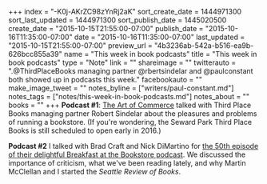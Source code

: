 +++
index = "-K0j-AKrZC98zYnRj2aK"
sort_create_date = 1444971300
sort_last_updated = 1444971300
sort_publish_date = 1445020500
create_date = "2015-10-15T21:55:00-07:00"
publish_date = "2015-10-16T11:35:00-07:00"
date = "2015-10-16T11:35:00-07:00"
last_updated = "2015-10-15T21:55:00-07:00"
preview_url = "4b3236ab-542a-b516-ea9b-626bcc855a39"
name = "This week in book podcasts"
title = "This week in book podcasts"
type = "Note"
link = ""
shareimage = ""
twitterauto = ".@ThirdPlaceBooks managing partner @rbertsindelar and @paulconstant both showed up in podcasts this week."
facebookauto = ""
make_image_tweet = ""
notes_byline = ["writers/paul-constant.md"]
notes_tags = ["notes/this-week-in-book-podcasts.md"]
notes_about = ""
books = ""
+++
**Podcast #1**: [The Art of Commerce](http://www.0s-1s.com/the-art-of-commerce-xxxiii) talked with Third Place Books managing partner Robert Sindelar about the pleasures and problems of running a bookstore. (If you're wondering, the Seward Park Third Place Books is still scheduled to open early in 2016.)

**Podcast #2** I talked with Brad Craft and Nick DiMartino for [the 50th episode of their delightful Breakfast at the Bookstore podcast](https://soundcloud.com/ubookstore/breakfast-at-the-bookstore-50). We discussed the importance of criticism, what we've been reading lately, and why Martin McClellan and I started the *Seattle Review of Books*.